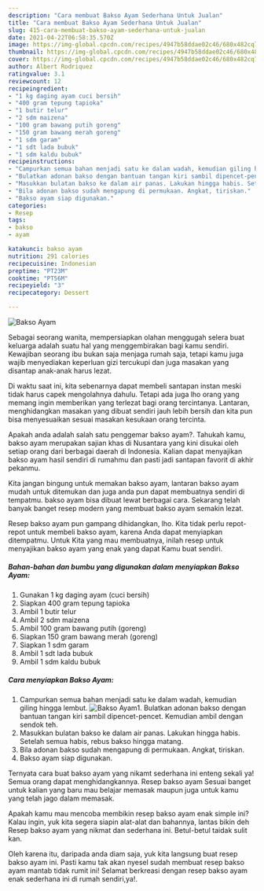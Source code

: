 ```yaml
---
description: "Cara membuat Bakso Ayam Sederhana Untuk Jualan"
title: "Cara membuat Bakso Ayam Sederhana Untuk Jualan"
slug: 415-cara-membuat-bakso-ayam-sederhana-untuk-jualan
date: 2021-04-22T06:58:35.570Z
image: https://img-global.cpcdn.com/recipes/4947b58ddae02c46/680x482cq70/bakso-ayam-foto-resep-utama.jpg
thumbnail: https://img-global.cpcdn.com/recipes/4947b58ddae02c46/680x482cq70/bakso-ayam-foto-resep-utama.jpg
cover: https://img-global.cpcdn.com/recipes/4947b58ddae02c46/680x482cq70/bakso-ayam-foto-resep-utama.jpg
author: Albert Rodriquez
ratingvalue: 3.1
reviewcount: 12
recipeingredient:
- "1 kg daging ayam cuci bersih"
- "400 gram tepung tapioka"
- "1 butir telur"
- "2 sdm maizena"
- "100 gram bawang putih goreng"
- "150 gram bawang merah goreng"
- "1 sdm garam"
- "1 sdt lada bubuk"
- "1 sdm kaldu bubuk"
recipeinstructions:
- "Campurkan semua bahan menjadi satu ke dalam wadah, kemudian giling hingga lembut."
- "Bulatkan adonan bakso dengan bantuan tangan kiri sambil dipencet-pencet. Kemudian ambil dengan sendok teh."
- "Masukkan bulatan bakso ke dalam air panas. Lakukan hingga habis. Setelah semua habis, rebus bakso hingga matang."
- "Bila adonan bakso sudah mengapung di permukaan. Angkat, tiriskan."
- "Bakso ayam siap digunakan."
categories:
- Resep
tags:
- bakso
- ayam

katakunci: bakso ayam 
nutrition: 291 calories
recipecuisine: Indonesian
preptime: "PT23M"
cooktime: "PT56M"
recipeyield: "3"
recipecategory: Dessert

---
```



![Bakso Ayam](https://img-global.cpcdn.com/recipes/4947b58ddae02c46/680x482cq70/bakso-ayam-foto-resep-utama.jpg)

Sebagai seorang wanita, mempersiapkan olahan menggugah selera buat keluarga adalah suatu hal yang menggembirakan bagi kamu sendiri. Kewajiban seorang ibu bukan saja menjaga rumah saja, tetapi kamu juga wajib menyediakan keperluan gizi tercukupi dan juga masakan yang disantap anak-anak harus lezat.

Di waktu  saat ini, kita sebenarnya dapat membeli santapan instan meski tidak harus capek mengolahnya dahulu. Tetapi ada juga lho orang yang memang ingin memberikan yang terlezat bagi orang tercintanya. Lantaran, menghidangkan masakan yang dibuat sendiri jauh lebih bersih dan kita pun bisa menyesuaikan sesuai masakan kesukaan orang tercinta. 



Apakah anda adalah salah satu penggemar bakso ayam?. Tahukah kamu, bakso ayam merupakan sajian khas di Nusantara yang kini disukai oleh setiap orang dari berbagai daerah di Indonesia. Kalian dapat menyajikan bakso ayam hasil sendiri di rumahmu dan pasti jadi santapan favorit di akhir pekanmu.

Kita jangan bingung untuk memakan bakso ayam, lantaran bakso ayam mudah untuk ditemukan dan juga anda pun dapat membuatnya sendiri di tempatmu. bakso ayam bisa dibuat lewat berbagai cara. Sekarang telah banyak banget resep modern yang membuat bakso ayam semakin lezat.

Resep bakso ayam pun gampang dihidangkan, lho. Kita tidak perlu repot-repot untuk membeli bakso ayam, karena Anda dapat menyiapkan ditempatmu. Untuk Kita yang mau membuatnya, inilah resep untuk menyajikan bakso ayam yang enak yang dapat Kamu buat sendiri.

<!--inarticleads1-->

##### Bahan-bahan dan bumbu yang digunakan dalam menyiapkan Bakso Ayam:

1. Gunakan 1 kg daging ayam (cuci bersih)
1. Siapkan 400 gram tepung tapioka
1. Ambil 1 butir telur
1. Ambil 2 sdm maizena
1. Ambil 100 gram bawang putih (goreng)
1. Siapkan 150 gram bawang merah (goreng)
1. Siapkan 1 sdm garam
1. Ambil 1 sdt lada bubuk
1. Ambil 1 sdm kaldu bubuk




<!--inarticleads2-->

##### Cara menyiapkan Bakso Ayam:

1. Campurkan semua bahan menjadi satu ke dalam wadah, kemudian giling hingga lembut.
<img src="https://img-global.cpcdn.com/steps/09820af457f9dd94/160x128cq70/bakso-ayam-langkah-memasak-1-foto.jpg" alt="Bakso Ayam">1. Bulatkan adonan bakso dengan bantuan tangan kiri sambil dipencet-pencet. Kemudian ambil dengan sendok teh.
1. Masukkan bulatan bakso ke dalam air panas. Lakukan hingga habis. Setelah semua habis, rebus bakso hingga matang.
1. Bila adonan bakso sudah mengapung di permukaan. Angkat, tiriskan.
1. Bakso ayam siap digunakan.




Ternyata cara buat bakso ayam yang nikamt sederhana ini enteng sekali ya! Semua orang dapat menghidangkannya. Resep bakso ayam Sesuai banget untuk kalian yang baru mau belajar memasak maupun juga untuk kamu yang telah jago dalam memasak.

Apakah kamu mau mencoba membikin resep bakso ayam enak simple ini? Kalau ingin, yuk kita segera siapin alat-alat dan bahannya, lantas bikin deh Resep bakso ayam yang nikmat dan sederhana ini. Betul-betul taidak sulit kan. 

Oleh karena itu, daripada anda diam saja, yuk kita langsung buat resep bakso ayam ini. Pasti kamu tak akan nyesel sudah membuat resep bakso ayam mantab tidak rumit ini! Selamat berkreasi dengan resep bakso ayam enak sederhana ini di rumah sendiri,ya!.

